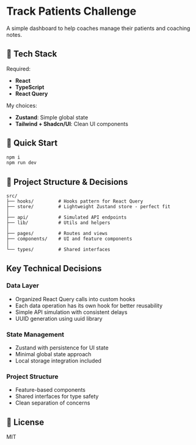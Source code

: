# Track Patients Challenge

A simple dashboard to help coaches manage their patients and coaching notes.

## 🤔 Tech Stack

Required:

- **React**
- **TypeScript**
- **React Query**

My choices:

- **Zustand**: Simple global state
- **Tailwind + Shadcn/UI**: Clean UI components

## 🚀 Quick Start

```bash
npm i
npm run dev
```

## 📝 Project Structure & Decisions

```
src/
├── hooks/         # Hooks pattern for React Query
├── store/         # Lightweight Zustand store - perfect fit
│
├── api/           # Simulated API endpoints
├── lib/           # Utils and helpers
│
├── pages/         # Routes and views
├── components/    # UI and feature components
│
└── types/         # Shared interfaces
```

## Key Technical Decisions

### Data Layer

- Organized React Query calls into custom hooks
- Each data operation has its own hook for better reusability
- Simple API simulation with consistent delays
- UUID generation using uuid library

### State Management

- Zustand with persistence for UI state
- Minimal global state approach
- Local storage integration included

### Project Structure

- Feature-based components
- Shared interfaces for type safety
- Clean separation of concerns

## 📄 License

MIT
